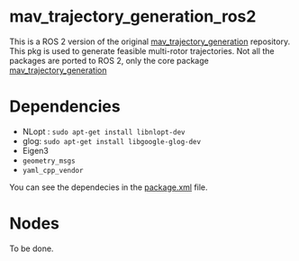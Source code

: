 # mav_trajectory_generation_ros2
This is a ROS 2 version of the original [mav_trajectory_generation](https://github.com/ethz-asl/mav_trajectory_generation/tree/master) repository.  This pkg is used to generate feasible multi-rotor trajectories. Not all the packages are ported to ROS 2, only the core package [mav_trajectory_generation](https://github.com/ethz-asl/mav_trajectory_generation/tree/master/mav_trajectory_generation)

# Dependencies
* NLopt : `sudo apt-get install libnlopt-dev`
* glog: `sudo apt-get install libgoogle-glog-dev`
* Eigen3
* `geometry_msgs`
* `yaml_cpp_vendor`

You can see the dependecies in the [package.xml](package.xml) file.

# Nodes
To be done.
